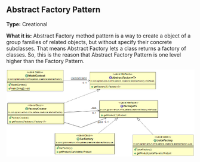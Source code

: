 ## Abstract Factory Pattern

**Type:** Creational

**What it is:**
Abstract Factory method pattern is a way to create a object of a group families of related objects, but without specify their concrete subclasses. That means Abstract Factory lets a class returns a factory of classes. So, this is the reason that Abstract Factory Pattern is one level higher than the Factory Pattern.

![Singleton Pattern](./Abstract%20Factory%20Pattern.png?raw=true)